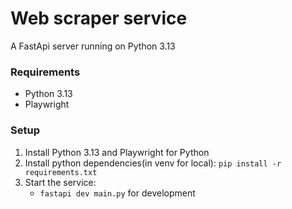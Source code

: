 # Web scraper service

A FastApi server running on Python 3.13

### Requirements
- Python 3.13
- Playwright

### Setup 
1. Install Python 3.13 and Playwright for Python
2. Install python dependencies(in venv for local):  `pip install -r requirements.txt`
3. Start the service:
   - `fastapi dev main.py` for development
